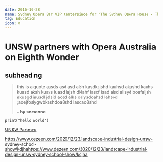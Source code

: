 ```yaml
---
date: 2016-10-28
name: Sydney Opera Bar VIP Centerpiece for 'The Sydney Opera House - The Opera' 2016 Event
tag: Education
icon: ⚙
---
```


# UNSW partners with Opera Australia on Eighth Wonder

## subheading



> this is a quote aasds asd asd alsh kasdkajshd kauhsd akushd kauhs kuasd aksh kuays  iuasd lajsh dklahf iasdf isad alsd alisyd boafaljsh akusgd iausdl jalsid aosd alks oaiysdoahsd lahsod ;aoejfoslygwbkashdoa8shd lasdao8shd 
>
> **- by someone**

```
print("hello world")
```

[UNSW Partners](https://newsroom.unsw.edu.au/news/art-architecture-design/unsw-partners-opera-australia-eighth-wonder)

https://www.dezeen.com/2020/12/23/landscape-industrial-design-unsw-sydney-school-show/kdjhahttps://www.dezeen.com/2020/12/23/landscape-industrial-design-unsw-sydney-school-show/kdjha